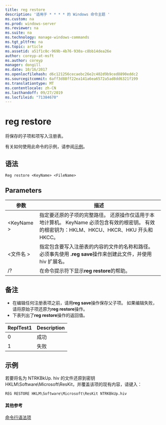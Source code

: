 ```yaml
---
title: reg restore
description: '适用于 * * * * 的 Windows 命令主题 '
ms.custom: na
ms.prod: windows-server
ms.reviewer: na
ms.suite: na
ms.technology: manage-windows-commands
ms.tgt_pltfrm: na
ms.topic: article
ms.assetid: a51f1c0c-969b-4b76-930a-c8bb14dea26e
author: coreyp-at-msft
ms.author: coreyp
manager: dongill
ms.date: 10/16/2017
ms.openlocfilehash: d6c121256cecaebc26e2c402d9b9ced8890eddc2
ms.sourcegitcommit: 6aff3d88ff22ea141a6ea6572a5ad8dd6321f199
ms.translationtype: MT
ms.contentlocale: zh-CN
ms.lasthandoff: 09/27/2019
ms.locfileid: "71384670"
---
```

# <a name="reg-restore"></a>reg restore



将保存的子项和项写入注册表。

有关如何使用此命令的示例，请参阅[示例](#BKMK_examples)。

## <a name="syntax"></a>语法

```
Reg restore <KeyName> <FileName>
```

## <a name="parameters"></a>Parameters

|参数|描述|
|---------|-----------|
|\<KeyName >|指定要还原的子项的完整路径。 还原操作仅适用于本地计算机。 KeyName 必须包含有效的根密钥。 有效的根密钥为：HKLM、HKCU、HKCR、HKU 开头和 HKCC。|
|\<文件名 >|指定包含要写入注册表的内容的文件的名称和路径。 必须事先使用 **.reg save**操作来创建此文件，并使用 hiv 扩展名。|
|/?|在命令提示符下显示**reg restore**的帮助。|

## <a name="remarks"></a>备注

-   在编辑任何注册表项之前，请用**reg save**操作保存父子项。 如果编辑失败，请将原始子项还原为**reg restore**操作。
-   下表列出了**reg restore**操作的返回值。

|ReplTest1|Description|
|-----|-----------|
|0|成功|
|1|失败|

## <a name="BKMK_examples"></a>示例

若要将名为 NTRKBkUp. hiv 的文件还原到密钥 HKLM\Software\Microsoft\ResKit，并覆盖该项的现有内容，请键入：
```
REG RESTORE HKLM\Software\Microsoft\ResKit NTRKBkUp.hiv
```

#### <a name="additional-references"></a>其他参考

[命令行语法项](command-line-syntax-key.md)